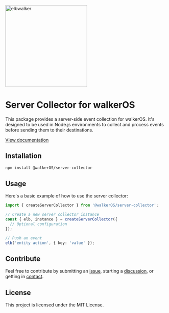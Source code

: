 <p align="left">
  <a href="https://elbwalker.com">
    <img title="elbwalker" src='https://www.elbwalker.com/img/elbwalker_logo.png' width="256px"/>
  </a>
</p>

# Server Collector for walkerOS

This package provides a server-side event collection for walkerOS. It's designed
to be used in Node.js environments to collect and process events before sending
them to their destinations.

[View documentation](https://www.elbwalker.com/docs/collectors/server-collector/)

## Installation

```sh
npm install @walkerOS/server-collector
```

## Usage

Here's a basic example of how to use the server collector:

```typescript
import { createServerCollector } from '@walkerOS/server-collector';

// Create a new server collector instance
const { elb, instance } = createServerCollector({
  // Optional configuration
});

// Push an event
elb('entity action', { key: 'value' });
```

## Contribute

Feel free to contribute by submitting an
[issue](https://github.com/elbwalker/walkerOS/issues), starting a
[discussion](https://github.com/elbwalker/walkerOS/discussions), or getting in
[contact](https://calendly.com/elb-alexander/30min).

## License

This project is licensed under the MIT License.
